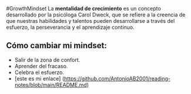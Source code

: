 #GrowthMindset
La **mentalidad de crecimiento** es un concepto desarrollado por la psicóloga Carol Dweck, que se refiere a la creencia de que nuestras habilidades y talentos pueden desarrollarse a través del esfuerzo, la perseverancia y el aprendizaje continuo.
## Cómo cambiar mi mindset:
- Salir de la zona de confort.
- Aprender del fracaso.
- Celebra el esfuerzo.
- [este es mi enlace] (https://github.com/AntonioAB2001/reading-notes/blob/main/README.md)

